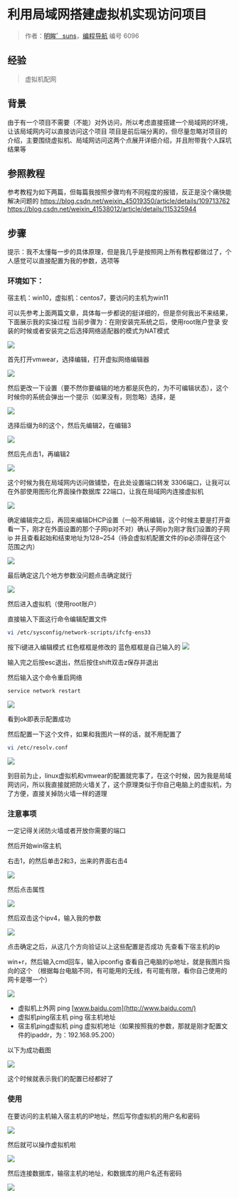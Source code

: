 # 利用局域网搭建虚拟机实现访问项目

> 作者：[明眸゜suns](https://www.codefather.cn/user/1693620843504050178)，[编程导航](https://www.codefather.cn) 编号 6096

## 经验

> 虚拟机配网

## 背景

由于有一个项目不需要（不能）对外访问，所以考虑直接搭建一个局域网的环境，让该局域网内可以直接访问这个项目
项目是前后端分离的，但尽量忽略对项目的介绍，主要围绕虚拟机、局域网访问这两个点展开详细介绍，并且附带我个人踩坑结果等

## 参照教程

参考教程为如下两篇，但每篇我按照步骤均有不同程度的报错，反正是没个痛快能解决问题的
https://blog.csdn.net/weixin_45019350/article/details/109713762
https://blog.csdn.net/weixin_41538012/article/details/115325944

## 步骤

提示：我不太懂每一步的具体原理，但是我几乎是按照网上所有教程都做过了，个人感觉可以直接配置为我的参数，选项等

### 环境如下：

宿主机：win10，虚拟机：centos7，要访问的主机为win11

可以先参考上面两篇文章，具体每一步都说的挺详细的，但是奈何我出不来结果，下面展示我的实操过程
当前步骤为：在刚安装完系统之后，使用root账户登录
安装的时候或者安装完之后选择网络适配器的模式为NAT模式

![](https://pic.yupi.icu/5563/202312141552232.png)

首先打开vmwear，选择编辑，打开虚拟网络编辑器

![](https://pic.yupi.icu/5563/202312141552242.png)

然后更改一下设置（要不然你要编辑的地方都是灰色的，为不可编辑状态），这个时候你的系统会弹出一个提示（如果没有，则忽略）选择，是

![](https://pic.yupi.icu/5563/202312141552253.png)

选择后缀为8的这个，然后先编辑2，在编辑3

![](https://pic.yupi.icu/5563/202312141552308.png)

然后先点击1，再编辑2

![](https://pic.yupi.icu/5563/202312141552323.png)

这个时候为我在局域网内访问做铺垫，在此处设置端口转发
3306端口，让我可以在外部使用图形化界面操作数据库
22端口，让我在局域网内连接虚拟机

![](https://pic.yupi.icu/5563/202312141552220.png)

确定编辑完之后，再回来编辑DHCP设置（一般不用编辑，这个时候主要是打开查看一下，刚才在外面设置的那个子网ip对不对）确认子网ip为刚才我们设置的子网ip
并且查看起始和结束地址为128~254（待会虚拟机配置文件的ip必须得在这个范围之内）

![](https://pic.yupi.icu/5563/202312141555848.png)

最后确定这几个地方参数没问题点击确定就行

![](https://pic.yupi.icu/5563/202312141552384.png)

然后进入虚拟机（使用root账户）

直接输入下面这行命令编辑配置文件

```bash
vi /etc/sysconfig/network-scripts/ifcfg-ens33
```

按下i键进入编辑模式 红色框框是修改的 蓝色框框是自己输入的 ![](https://pic.yupi.icu/5563/202312141552503.png)

输入完之后按esc退出，然后按住shift双击z保存并退出

然后输入这个命令重启网络

```bash
service network restart
```

![](https://pic.yupi.icu/5563/202312141552535.png)

看到ok即表示配置成功

然后配置一下这个文件，如果和我图片一样的话，就不用配置了

```bash
vi /etc/resolv.conf
```

![](https://pic.yupi.icu/5563/202312141552624.png)

到目前为止，linux虚拟机和vmwear的配置就完事了，在这个时候，因为我是局域网访问，所以我直接就把防火墙关了，这个原理类似于你自己电脑上的虚拟机，为了方便，直接关掉防火墙一样的道理

### 注意事项

一定记得关闭防火墙或者开放你需要的端口

然后开始win宿主机

右击1，的然后单击2和3，出来的界面右击4

![](https://pic.yupi.icu/5563/202312141552854.png)

然后点击属性

![](https://pic.yupi.icu/5563/202312141552178.png)

然后双击这个ipv4，输入我的参数

![](https://pic.yupi.icu/5563/202312141552315.png)

点击确定之后，从这几个方向验证以上这些配置是否成功
先查看下宿主机的ip

win+r，然后输入cmd回车，输入ipconfig 查看自己电脑的ip地址，就是我图片指向的这个 （根据每台电脑不同，有可能用的无线，有可能有限，看你自己使用的网卡是哪一个）

![](https://pic.yupi.icu/5563/202312141552472.png)

- 虚拟机上外网 ping [www.baidu.com](http://www.baidu.com/)
- 虚拟机ping宿主机 ping 宿主机地址
- 宿主机ping虚拟机 ping 虚拟机地址（如果按照我的参数，那就是刚才配置文件的ipaddr，为：192.168.95.200）

以下为成功截图

![](https://pic.yupi.icu/5563/202312141552632.png)

这个时候就表示我们的配置已经都好了

### 使用

在要访问的主机输入宿主机的IP地址，然后写你虚拟机的用户名和密码

![](https://pic.yupi.icu/5563/202312141552939.png)

然后就可以操作虚拟机啦

![](https://pic.yupi.icu/5563/202312141552048.png)

然后连接数据库，输宿主机的地址，和数据库的用户名还有密码

![](https://pic.yupi.icu/5563/202312141552227.png)